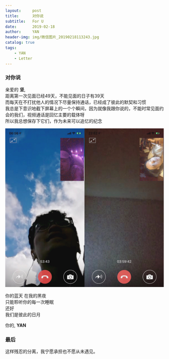 ```yaml
---
layout:     post
title:      对你说
subtitle:   For U
date:       2019-02-18
author:     YAN
header-img: img/微信图片_20190218113243.jpg
catalog: true
tags:
    - YAN
    - Letter
---
```


### 对你说

亲爱的 **坚**,<br>
距离第一次见面已经49天，不能见面的日子有39天<br>
而每天在不打扰他人的情况下尽量保持通话，已经成了彼此的默契和习惯<br>
我总是下意识地截下屏幕上的一个个瞬间，因为就像我跟你说的，不能时常见面约会的我们，视频通话是回忆主要的载体呀<br>
所以我总想保存下它们，作为未来可以追忆的纪念<br>
   
  ![](https://raw.githubusercontent.com/project106/project106.github.io/master/img/微信图片_20190218105427.jpg)
  
你的蓝天 在我的黑夜<br>
只能聆听你的每一次睡眠<br>
还好<br>
我们是彼此的日月<br>
   
你的,
**YAN**

### 最后
这样残忍的分离，我宁愿承担也不愿从未遇见。
